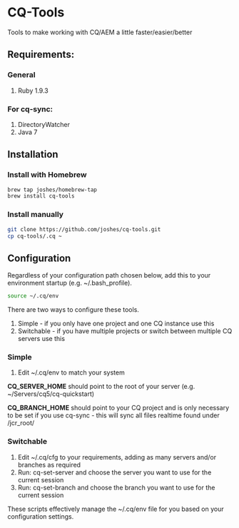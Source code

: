 CQ-Tools
========

Tools to make working with CQ/AEM a little faster/easier/better

## Requirements:

### General

1. Ruby 1.9.3

### For cq-sync:

1. DirectoryWatcher
2. Java 7

## Installation

### Install with Homebrew

```sh
brew tap joshes/homebrew-tap
brew install cq-tools
```

### Install manually

```sh
git clone https://github.com/joshes/cq-tools.git
cp cq-tools/.cq ~
```

## Configuration

Regardless of your configuration path chosen below, add this to your environment startup (e.g. ~/.bash_profile).

```sh
source ~/.cq/env
```

There are two ways to configure these tools.

1. Simple - if you only have one project and one CQ instance use this
2. Switchable - if you have multiple projects or switch between multiple CQ servers use this

### Simple

1. Edit ~/.cq/env to match your system

**CQ_SERVER_HOME** should point to the root of your server (e.g. ~/Servers/cq5/cq-quickstart)

**CQ_BRANCH_HOME** should point to your CQ project and is only necessary to be set if you use cq-sync - this will sync all files realtime found under /jcr_root/

### Switchable

1. Edit ~/.cq/cfg to your requirements, adding as many servers and/or branches as required
2. Run: cq-set-server and choose the server you want to use for the current session
3. Run: cq-set-branch and choose the branch you want to use for the current session

These scripts effectively manage the ~/.cq/env file for you based on your configuration settings.
